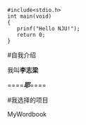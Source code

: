 ```~~~c
#include<stdio.h>
int main(void)
{
   prinf("Hello NJU!");
   return 0;
}
```

#自我介绍

我叫**李志梁**

====***耶***====

#我选择的项目

MyWordbook






